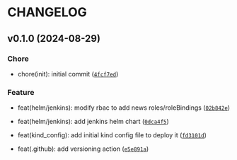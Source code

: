 # CHANGELOG

## v0.1.0 (2024-08-29)

### Chore

* chore(init): initial commit ([`4fcf7ed`](https://github.com/DanyalTaghipor/kind_jenkins/commit/4fcf7ed05e852a006c2b2d6eb92639f1d9cdbae5))

### Feature

* feat(helm/jenkins): modify rbac to add news roles/roleBindings ([`02b842e`](https://github.com/DanyalTaghipor/kind_jenkins/commit/02b842e68f373d1f010d8bb1f55a14910d6462d6))

* feat(helm/jenkins): add jenkins helm chart ([`0dca4f5`](https://github.com/DanyalTaghipor/kind_jenkins/commit/0dca4f584eb7f59c0cee460839d08d0289bde617))

* feat(kind_config): add initial kind config file to deploy it ([`fd3101d`](https://github.com/DanyalTaghipor/kind_jenkins/commit/fd3101da77e65dbd22015b825c82d129f2573997))

* feat(.github): add versioning action ([`e5e891a`](https://github.com/DanyalTaghipor/kind_jenkins/commit/e5e891a7263425597faf84df156959173b1192ea))
